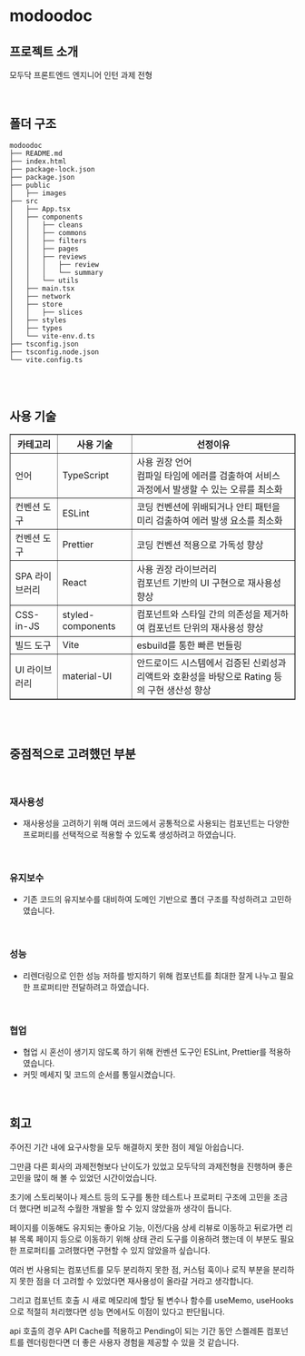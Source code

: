 # modoodoc

## 프로젝트 소개

모두닥 프론트엔드 엔지니어 인턴 과제 전형<br>

<br>

## 폴더 구조

```
modoodoc
├── README.md
├── index.html
├── package-lock.json
├── package.json
├── public
│   ├── images
├── src
│   ├── App.tsx
│   ├── components
│   │   ├── cleans
│   │   ├── commons
│   │   ├── filters
│   │   ├── pages
│   │   ├── reviews
│   │   │   ├── review
│   │   │   └── summary
│   │   └── utils
│   ├── main.tsx
│   ├── network
│   ├── store
│   │   ├── slices
│   ├── styles
│   ├── types
│   └── vite-env.d.ts
├── tsconfig.json
├── tsconfig.node.json
└── vite.config.ts
```

##

<br>

## 사용 기술

<div>

<table border="1">
  <th align="center">카테고리</th>
  <th align="center">사용 기술</th>
  <th align="center">선정이유</th>
  <tr>
    <td>언어</td>
    <td>TypeScript</td>
    <td>사용 권장 언어<br>컴파일 타임에 에러를 검출하여 서비스 과정에서 발생할 수 있는 오류를 최소화</td>
  </tr>
  <tr>
    <td>컨벤션 도구</td>
    <td>ESLint</td>
    <td>코딩 컨벤션에 위배되거나 안티 패턴을 미리 검출하여 에러 발생 요소를 최소화</td>
  </tr>
  <tr>
    <td>컨벤션 도구</td>
    <td>Prettier</td>
    <td>코딩 컨벤션 적용으로 가독성 향상</td>
  </tr>
  <tr>
    <td>SPA 라이브러리</td>
    <td>React</td>
    <td>사용 권장 라이브러리<br>컴포넌트 기반의 UI 구현으로 재사용성 향상</td>
  </tr>
  <tr>
    <td>CSS-in-JS</td>
    <td>styled-components</td>
    <td>컴포넌트와 스타일 간의 의존성을 제거하여 컴포넌트 단위의 재사용성 향상</td>
  </tr>
  <tr>
    <td>빌드 도구</td>
    <td>Vite</td>
    <td>esbuild를 통한 빠른 번들링</td>
  </tr>
  <tr>
    <td>UI 라이브러리</td>
    <td>material-UI</td>
    <td>안드로이드 시스템에서 검증된 신뢰성과 리액트와 호환성을 바탕으로 Rating 등의 구현 생산성 향상</td>
  </tr>
  
</table>

</div>

<br>

<br>

## 중점적으로 고려했던 부분

<br>

### 재사용성

- 재사용성을 고려하기 위해 여러 코드에서 공통적으로 사용되는 컴포넌트는 다양한 프로퍼티를 선택적으로 적용할 수 있도록 생성하려고 하였습니다.

<br>

### 유지보수

- 기존 코드의 유지보수를 대비하여 도메인 기반으로 폴더 구조를 작성하려고 고민하였습니다.

<br>

### 성능

- 리렌더링으로 인한 성능 저하를 방지하기 위해 컴포넌트를 최대한 잘게 나누고 필요한 프로퍼티만 전달하려고 하였습니다.

<br>

### 협업

- 협업 시 혼선이 생기지 않도록 하기 위해 컨벤션 도구인 ESLint, Prettier를 적용하였습니다.
- 커밋 메세지 및 코드의 순서를 통일시켰습니다.

<br>

## 회고

주어진 기간 내에 요구사항을 모두 해결하지 못한 점이 제일 아쉽습니다.

그만큼 다른 회사의 과제전형보다 난이도가 있었고 모두닥의 과제전형을 진행하며 좋은 고민을 많이 해 볼 수 있었던 시간이었습니다.

초기에 스토리북이나 제스트 등의 도구를 통한 테스트나 프로퍼티 구조에 고민을 조금 더 했다면 비교적 수월한 개발을 할 수 있지 않았을까 생각이 듭니다.

페이지를 이동해도 유지되는 좋아요 기능, 이전/다음 상세 리뷰로 이동하고 뒤로가면 리뷰 목록 페이지 등으로 이동하기 위해 상태 관리 도구를 이용하려 했는데 이 부분도 필요한 프로퍼티를 고려했다면 구현할 수 있지 않았을까 싶습니다.

여러 번 사용되는 컴포넌트를 모두 분리하지 못한 점, 커스텀 훅이나 로직 부분을 분리하지 못한 점을 더 고려할 수 있었다면 재사용성이 올라갈 거라고 생각합니다.

그리고 컴포넌트 호출 시 새로 메모리에 할당 될 변수나 함수를 useMemo, useHooks으로 적절히 처리했다면 성능 면에서도 이점이 있다고 판단됩니다.

api 호출의 경우 API Cache를 적용하고 Pending이 되는 기간 동안 스켈레톤 컴포넌트를 렌더링한다면 더 좋은 사용자 경험을 제공할 수 있을 것 같습니다.

